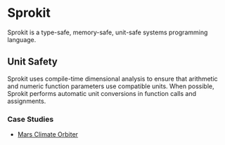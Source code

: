 # Sprokit
Sprokit is a type-safe, memory-safe, unit-safe systems programming language.

## Unit Safety
Sprokit uses compile-time dimensional analysis to ensure that arithmetic and numeric function parameters use compatible units.  When possible, Sprokit performs automatic unit conversions in function calls and assignments.

### Case Studies
* [Mars Climate Orbiter](https://en.wikipedia.org/wiki/Mars_Climate_Orbiter#Cause_of_failure)
